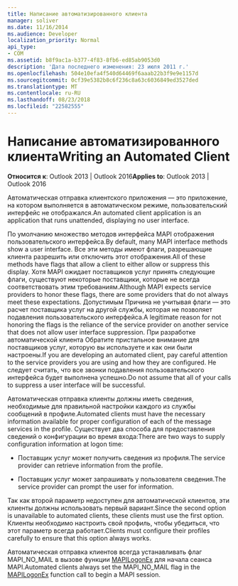 ```yaml
---
title: Написание автоматизированного клиента
manager: soliver
ms.date: 11/16/2014
ms.audience: Developer
localization_priority: Normal
api_type:
- COM
ms.assetid: b8f9ac1a-b377-4f83-8fb6-ed85ab9053d0
description: 'Дата последнего изменения: 23 июля 2011 г.'
ms.openlocfilehash: 504e10efa4f540d64469f6aaab22b3f9e9e1157d
ms.sourcegitcommit: 0cf39e5382b8c6f236c8a63c6036849ed3527ded
ms.translationtype: MT
ms.contentlocale: ru-RU
ms.lasthandoff: 08/23/2018
ms.locfileid: "22582555"
---
```

# <a name="writing-an-automated-client"></a><span data-ttu-id="d1dd5-103">Написание автоматизированного клиента</span><span class="sxs-lookup"><span data-stu-id="d1dd5-103">Writing an Automated Client</span></span>

  
  
<span data-ttu-id="d1dd5-104">**Относится к**: Outlook 2013 | Outlook 2016</span><span class="sxs-lookup"><span data-stu-id="d1dd5-104">**Applies to**: Outlook 2013 | Outlook 2016</span></span> 
  
<span data-ttu-id="d1dd5-105">Автоматическая отправка клиентского приложения — это приложение, на котором выполняется в автоматическом режиме, пользовательский интерфейс не отображался.</span><span class="sxs-lookup"><span data-stu-id="d1dd5-105">An automated client application is an application that runs unattended, displaying no user interface.</span></span>
  
 <span data-ttu-id="d1dd5-106">По умолчанию множество методов интерфейса MAPI отображения пользовательского интерфейса.</span><span class="sxs-lookup"><span data-stu-id="d1dd5-106">By default, many MAPI interface methods show a user interface.</span></span> <span data-ttu-id="d1dd5-107">Все эти методы имеют флаги, разрешающие клиента разрешить или отключить этот отображения.</span><span class="sxs-lookup"><span data-stu-id="d1dd5-107">All of these methods have flags that allow a client to either allow or suppress this display.</span></span> <span data-ttu-id="d1dd5-108">Хотя MAPI ожидает поставщиков услуг принять следующие флаги, существуют некоторые поставщики, которые не всегда соответствовать этим требованиям.</span><span class="sxs-lookup"><span data-stu-id="d1dd5-108">Although MAPI expects service providers to honor these flags, there are some providers that do not always meet these expectations.</span></span> <span data-ttu-id="d1dd5-109">Допустимым Причина не учитывая флаги — это расчет поставщика услуг на другой службы, которая не позволяет подавления пользовательского интерфейса.</span><span class="sxs-lookup"><span data-stu-id="d1dd5-109">A legitimate reason for not honoring the flags is the reliance of the service provider on another service that does not allow user interface suppression.</span></span> <span data-ttu-id="d1dd5-110">При разработке автоматической клиента Обратите пристальное внимание для поставщиков услуг, которую вы используете и как они были настроены.</span><span class="sxs-lookup"><span data-stu-id="d1dd5-110">If you are developing an automated client, pay careful attention to the service providers you are using and how they are configured.</span></span> <span data-ttu-id="d1dd5-111">Не следует считать, что все звонки подавления пользовательского интерфейса будет выполнена успешно.</span><span class="sxs-lookup"><span data-stu-id="d1dd5-111">Do not assume that all of your calls to suppress a user interface will be successful.</span></span> 
  
<span data-ttu-id="d1dd5-112">Автоматическая отправка клиенты должны иметь сведения, необходимые для правильной настройки каждого из службы сообщений в профиле.</span><span class="sxs-lookup"><span data-stu-id="d1dd5-112">Automated clients must have the necessary information available for proper configuration of each of the message services in the profile.</span></span> <span data-ttu-id="d1dd5-113">Существует два способа для предоставления сведений о конфигурации во время входа:</span><span class="sxs-lookup"><span data-stu-id="d1dd5-113">There are two ways to supply configuration information at logon time:</span></span>
  
- <span data-ttu-id="d1dd5-114">Поставщик услуг может получить сведения из профиля.</span><span class="sxs-lookup"><span data-stu-id="d1dd5-114">The service provider can retrieve information from the profile.</span></span>
    
- <span data-ttu-id="d1dd5-115">Поставщик услуг может запрашивать у пользователя сведения.</span><span class="sxs-lookup"><span data-stu-id="d1dd5-115">The service provider can prompt the user for information.</span></span> 
    
<span data-ttu-id="d1dd5-116">Так как второй параметр недоступен для автоматической клиентов, эти клиенты должны использовать первый вариант.</span><span class="sxs-lookup"><span data-stu-id="d1dd5-116">Since the second option is unavailable to automated clients, these clients must use the first option.</span></span> <span data-ttu-id="d1dd5-117">Клиенты необходимо настроить свой профиль, чтобы убедиться, что этот параметр всегда работает.</span><span class="sxs-lookup"><span data-stu-id="d1dd5-117">Clients must configure their profiles carefully to ensure that this option always works.</span></span>
  
<span data-ttu-id="d1dd5-118">Автоматическая отправка клиентов всегда устанавливать флаг MAPI_NO_MAIL в вызове функции [MAPILogonEx](mapilogonex.md) для начала сеанса MAPI.</span><span class="sxs-lookup"><span data-stu-id="d1dd5-118">Automated clients always set the MAPI_NO_MAIL flag in the [MAPILogonEx](mapilogonex.md) function call to begin a MAPI session.</span></span> 
  

